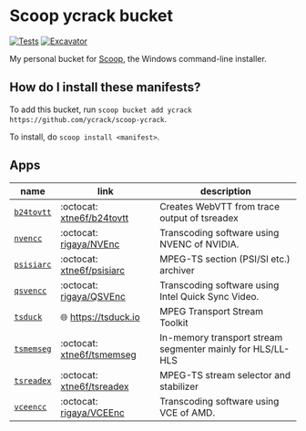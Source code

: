 # Scoop ycrack bucket

[![Tests](https://github.com/ycrack/scoop-ycrack/actions/workflows/ci.yml/badge.svg)](https://github.com/ycrack/scoop-ycrack/actions/workflows/ci.yml) [![Excavator](https://github.com/ycrack/scoop-ycrack/actions/workflows/excavator.yml/badge.svg)](https://github.com/ycrack/scoop-ycrack/actions/workflows/excavator.yml)

My personal bucket for [Scoop](https://scoop.sh), the Windows command-line installer.

How do I install these manifests?
---------------------------------

To add this bucket, run `scoop bucket add ycrack https://github.com/ycrack/scoop-ycrack`.

To install, do `scoop install <manifest>`.

Apps
-------

name | link | description
--- | --- | ---
[`b24tovtt`](bucket/b24tovtt.json) | :octocat: [xtne6f/b24tovtt](https://github.com/xtne6f/b24tovtt) | Creates WebVTT from trace output of tsreadex
[`nvencc`](bucket/nvencc.json) | :octocat: [rigaya/NVEnc](https://github.com/rigaya/NVEnc) | Transcoding software using NVENC of NVIDIA.
[`psisiarc`](bucket/psisiarc.json) | :octocat: [xtne6f/psisiarc](https://github.com/xtne6f/psisiarc) | MPEG-TS section (PSI/SI etc.) archiver
[`qsvencc`](bucket/qsvencc.json) | :octocat: [rigaya/QSVEnc](https://github.com/rigaya/QSVEnc) | Transcoding software using Intel Quick Sync Video.
[`tsduck`](bucket/tsduck.json) | :globe_with_meridians: https://tsduck.io | MPEG Transport Stream Toolkit
[`tsmemseg`](bucket/tsmemseg.json) | :octocat: [xtne6f/tsmemseg](https://github.com/xtne6f/tsmemseg) | In-memory transport stream segmenter mainly for HLS/LL-HLS
[`tsreadex`](bucket/tsreadex.json) | :octocat: [xtne6f/tsreadex](https://github.com/xtne6f/tsreadex) | MPEG-TS stream selector and stabilizer
[`vceencc`](bucket/vceencc.json) | :octocat: [rigaya/VCEEnc](https://github.com/rigaya/VCEEnc) | Transcoding software using VCE of AMD.
